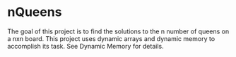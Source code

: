 # nQueens
The goal of this project is to find the solutions to the n number of queens on a nxn board. This project uses dynamic arrays and dynamic memory to accomplish its task. See Dynamic Memory for details. 
